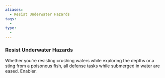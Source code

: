 ```yaml
---
aliases:
  - Resist Underwater Hazards
tags:
  - 
type:
  - 
---
```

### Resist Underwater Hazards

Whether you’re resisting crushing waters while exploring the depths or a sting from a poisonous fish, all defense tasks while submerged in water are eased. Enabler.